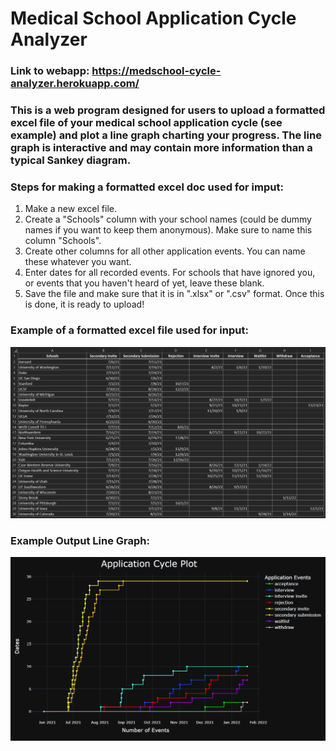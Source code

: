 # **Medical School Application Cycle Analyzer**

### Link to webapp: https://medschool-cycle-analyzer.herokuapp.com/

### This is a web program designed for users to upload a formatted excel file of your medical school application cycle (see example) and plot a line graph charting your progress.  The line graph is interactive and may contain more information than a typical Sankey diagram.

### Steps for making a formatted excel doc used for imput:
1.  Make a new excel file.
2.  Create a "Schools" column with your school names (could be dummy names if you want to keep them anonymous).  Make sure to name this column "Schools".
3.  Create other columns for all other application events.  You can name these whatever you want.
4.  Enter dates for all recorded events.  For schools that have ignored you, or events that you haven't heard of yet, leave these blank.
5.  Save the file and make sure that it is in ".xlsx" or ".csv" format.  Once this is done, it is ready to upload!

### Example of a formatted excel file used for input:
![](images/example_excel_doc_dark.png)

### Example Output Line Graph:
![](images/example_line_graph_dark.png)
